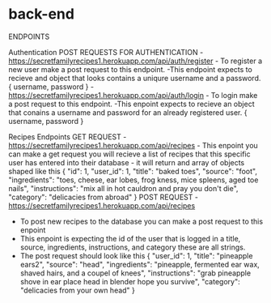# back-end

ENDPOINTS

Authentication
      POST REQUESTS FOR AUTHENTICATION
  -https://secretfamilyrecipes1.herokuapp.com/api/auth/register
    - To register a new user make a post request to this endpoint.
     -This endpoint expects to recieve and object that looks contains a uniqure username and a password.
          { username, password }
   -https://secretfamilyrecipes1.herokuapp.com/api/auth/login
    - To login make a post request to this endpoint.
      -This enpoint expects to recieve an object that conains a username and password for an already registered user. 
           { username, password }
           
 Recipes Endpoints
      GET REQUEST
  -https://secretfamilyrecipes1.herokuapp.com/api/recipes
    - This enpoint you can make a get request you will recieve a list of recipes that this specific user has entered into their database
    - it will return and array of objects shaped like this 
       {
        "id": 1,
        "user_id": 1,
        "title": "baked toes",
        "source": "foot",
        "ingredients": "toes, cheese, ear lobes, frog kness, mice spleens, aged toe nails",
        "instructions": "mix all in hot cauldron and pray you don't die",
        "category": "delicacies from abroad"
       }
       POST REQUEST
   -https://secretfamilyrecipes1.herokuapp.com/api/recipes
   - To post new recipes to the database you can make a post request to this enpoint
   - This enpoint is expecting the id of the user that is logged in a title, source, ingredients, instructions, and category these are         all strings.
   - The post request should look like this 
       {
          "user_id": 1,
          "title": "pineapple ears2",
          "source": "head",
          "ingredients": "pineapple, fermented ear wax, shaved hairs, and a coupel of knees",
          "instructions": "grab pineapple shove in ear place head in blender hope you survive",
          "category": "delicacies from your own head"
        }
  
